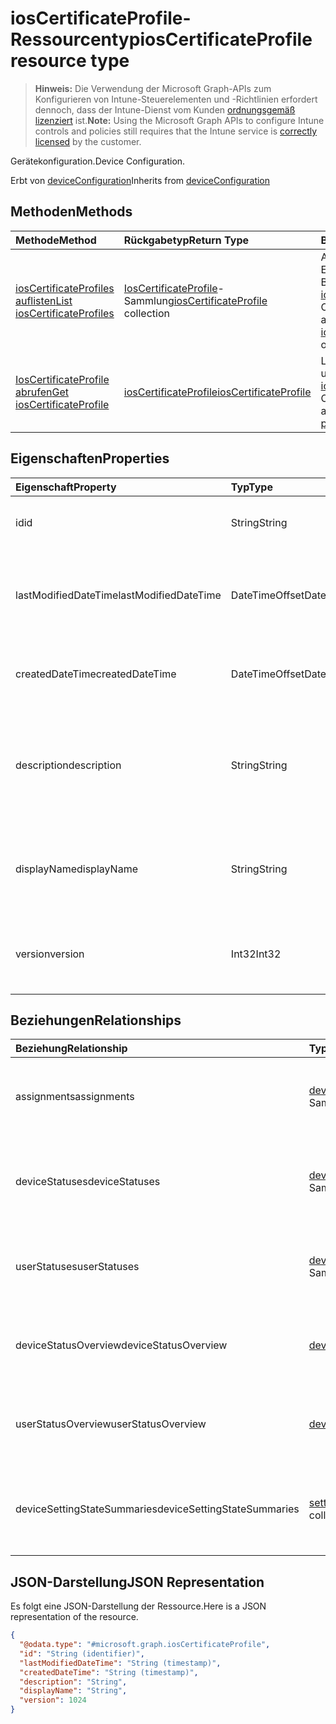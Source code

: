 # <a name="ioscertificateprofile-resource-type"></a><span data-ttu-id="ca61a-101">iosCertificateProfile-Ressourcentyp</span><span class="sxs-lookup"><span data-stu-id="ca61a-101">iosCertificateProfile resource type</span></span>

> <span data-ttu-id="ca61a-102">**Hinweis:** Die Verwendung der Microsoft Graph-APIs zum Konfigurieren von Intune-Steuerelementen und -Richtlinien erfordert dennoch, dass der Intune-Dienst vom Kunden [ordnungsgemäß lizenziert](https://go.microsoft.com/fwlink/?linkid=839381) ist.</span><span class="sxs-lookup"><span data-stu-id="ca61a-102">**Note:** Using the Microsoft Graph APIs to configure Intune controls and policies still requires that the Intune service is [correctly licensed](https://go.microsoft.com/fwlink/?linkid=839381) by the customer.</span></span>

<span data-ttu-id="ca61a-103">Gerätekonfiguration.</span><span class="sxs-lookup"><span data-stu-id="ca61a-103">Device Configuration.</span></span>

<span data-ttu-id="ca61a-104">Erbt von [deviceConfiguration](../resources/intune_deviceconfig_deviceconfiguration.md)</span><span class="sxs-lookup"><span data-stu-id="ca61a-104">Inherits from [deviceConfiguration](../resources/intune_deviceconfig_deviceconfiguration.md)</span></span>

## <a name="methods"></a><span data-ttu-id="ca61a-105">Methoden</span><span class="sxs-lookup"><span data-stu-id="ca61a-105">Methods</span></span>
|<span data-ttu-id="ca61a-106">Methode</span><span class="sxs-lookup"><span data-stu-id="ca61a-106">Method</span></span>|<span data-ttu-id="ca61a-107">Rückgabetyp</span><span class="sxs-lookup"><span data-stu-id="ca61a-107">Return Type</span></span>|<span data-ttu-id="ca61a-108">Beschreibung</span><span class="sxs-lookup"><span data-stu-id="ca61a-108">Description</span></span>|
|:---|:---|:---|
|[<span data-ttu-id="ca61a-109">iosCertificateProfiles auflisten</span><span class="sxs-lookup"><span data-stu-id="ca61a-109">List iosCertificateProfiles</span></span>](../api/intune_deviceconfig_ioscertificateprofile_list.md)|<span data-ttu-id="ca61a-110">[IosCertificateProfile](../resources/intune_deviceconfig_ioscertificateprofile.md)-Sammlung</span><span class="sxs-lookup"><span data-stu-id="ca61a-110">[iosCertificateProfile](../resources/intune_deviceconfig_ioscertificateprofile.md) collection</span></span>|<span data-ttu-id="ca61a-111">Auflisten von Eigenschaften und Beziehungen der [iosCertificateProfile](../resources/intune_deviceconfig_ioscertificateprofile.md)-Objekte.</span><span class="sxs-lookup"><span data-stu-id="ca61a-111">List properties and relationships of the [iosCertificateProfile](../resources/intune_deviceconfig_ioscertificateprofile.md) objects.</span></span>|
|[<span data-ttu-id="ca61a-112">IosCertificateProfile abrufen</span><span class="sxs-lookup"><span data-stu-id="ca61a-112">Get iosCertificateProfile</span></span>](../api/intune_deviceconfig_ioscertificateprofile_get.md)|[<span data-ttu-id="ca61a-113">iosCertificateProfile</span><span class="sxs-lookup"><span data-stu-id="ca61a-113">iosCertificateProfile</span></span>](../resources/intune_deviceconfig_ioscertificateprofile.md)|<span data-ttu-id="ca61a-114">Lesen von Eigenschaften und Beziehungen des [iosCertificateProfile](../resources/intune_deviceconfig_ioscertificateprofile.md)-Objekts.</span><span class="sxs-lookup"><span data-stu-id="ca61a-114">Read properties and relationships of [plannerTaskDetails](../resources/intune_deviceconfig_ioscertificateprofile.md) object.</span></span>|

## <a name="properties"></a><span data-ttu-id="ca61a-115">Eigenschaften</span><span class="sxs-lookup"><span data-stu-id="ca61a-115">Properties</span></span>
|<span data-ttu-id="ca61a-116">Eigenschaft</span><span class="sxs-lookup"><span data-stu-id="ca61a-116">Property</span></span>|<span data-ttu-id="ca61a-117">Typ</span><span class="sxs-lookup"><span data-stu-id="ca61a-117">Type</span></span>|<span data-ttu-id="ca61a-118">Beschreibung</span><span class="sxs-lookup"><span data-stu-id="ca61a-118">Description</span></span>|
|:---|:---|:---|
|<span data-ttu-id="ca61a-119">id</span><span class="sxs-lookup"><span data-stu-id="ca61a-119">id</span></span>|<span data-ttu-id="ca61a-120">String</span><span class="sxs-lookup"><span data-stu-id="ca61a-120">String</span></span>|<span data-ttu-id="ca61a-121">Schlüssel der Entität.</span><span class="sxs-lookup"><span data-stu-id="ca61a-121">Key of the setting.</span></span> <span data-ttu-id="ca61a-122">Geerbt von [deviceConfiguration](../resources/intune_deviceconfig_deviceconfiguration.md)</span><span class="sxs-lookup"><span data-stu-id="ca61a-122">Inherited from [deviceConfiguration](../resources/intune_deviceconfig_deviceconfiguration.md)</span></span>|
|<span data-ttu-id="ca61a-123">lastModifiedDateTime</span><span class="sxs-lookup"><span data-stu-id="ca61a-123">lastModifiedDateTime</span></span>|<span data-ttu-id="ca61a-124">DateTimeOffset</span><span class="sxs-lookup"><span data-stu-id="ca61a-124">DateTimeOffset</span></span>|<span data-ttu-id="ca61a-125">DateTime der letzten Änderung des Objekts.</span><span class="sxs-lookup"><span data-stu-id="ca61a-125">Indicates the date the object was last modified.</span></span> <span data-ttu-id="ca61a-126">Geerbt von [deviceConfiguration](../resources/intune_deviceconfig_deviceconfiguration.md)</span><span class="sxs-lookup"><span data-stu-id="ca61a-126">Inherited from [deviceConfiguration](../resources/intune_deviceconfig_deviceconfiguration.md)</span></span>|
|<span data-ttu-id="ca61a-127">createdDateTime</span><span class="sxs-lookup"><span data-stu-id="ca61a-127">createdDateTime</span></span>|<span data-ttu-id="ca61a-128">DateTimeOffset</span><span class="sxs-lookup"><span data-stu-id="ca61a-128">DateTimeOffset</span></span>|<span data-ttu-id="ca61a-129">DateTime der Erstellung des Objekts.</span><span class="sxs-lookup"><span data-stu-id="ca61a-129">DateTime the object was created.</span></span> <span data-ttu-id="ca61a-130">Geerbt von [deviceConfiguration](../resources/intune_deviceconfig_deviceconfiguration.md)</span><span class="sxs-lookup"><span data-stu-id="ca61a-130">Inherited from [deviceConfiguration](../resources/intune_deviceconfig_deviceconfiguration.md)</span></span>|
|<span data-ttu-id="ca61a-131">description</span><span class="sxs-lookup"><span data-stu-id="ca61a-131">description</span></span>|<span data-ttu-id="ca61a-132">String</span><span class="sxs-lookup"><span data-stu-id="ca61a-132">String</span></span>|<span data-ttu-id="ca61a-133">Vom Administrator bereitgestellte Beschreibung der Gerätekonfiguration.</span><span class="sxs-lookup"><span data-stu-id="ca61a-133">Admin provided description of the Device Configuration.</span></span> <span data-ttu-id="ca61a-134">Geerbt von [deviceConfiguration](../resources/intune_deviceconfig_deviceconfiguration.md)</span><span class="sxs-lookup"><span data-stu-id="ca61a-134">Inherited from [deviceConfiguration](../resources/intune_deviceconfig_deviceconfiguration.md)</span></span>|
|<span data-ttu-id="ca61a-135">displayName</span><span class="sxs-lookup"><span data-stu-id="ca61a-135">displayName</span></span>|<span data-ttu-id="ca61a-136">String</span><span class="sxs-lookup"><span data-stu-id="ca61a-136">String</span></span>|<span data-ttu-id="ca61a-137">Vom Administrator bereitgestellter Name der Gerätekonfiguration.</span><span class="sxs-lookup"><span data-stu-id="ca61a-137">Admin provided name of the device configuration.</span></span> <span data-ttu-id="ca61a-138">Geerbt von [deviceConfiguration](../resources/intune_deviceconfig_deviceconfiguration.md)</span><span class="sxs-lookup"><span data-stu-id="ca61a-138">Inherited from [deviceConfiguration](../resources/intune_deviceconfig_deviceconfiguration.md)</span></span>|
|<span data-ttu-id="ca61a-139">version</span><span class="sxs-lookup"><span data-stu-id="ca61a-139">version</span></span>|<span data-ttu-id="ca61a-140">Int32</span><span class="sxs-lookup"><span data-stu-id="ca61a-140">Int32</span></span>|<span data-ttu-id="ca61a-141">Version der Gerätekonfiguration.</span><span class="sxs-lookup"><span data-stu-id="ca61a-141">Version of the device configuration.</span></span> <span data-ttu-id="ca61a-142">Geerbt von [deviceConfiguration](../resources/intune_deviceconfig_deviceconfiguration.md)</span><span class="sxs-lookup"><span data-stu-id="ca61a-142">Inherited from [deviceConfiguration](../resources/intune_deviceconfig_deviceconfiguration.md)</span></span>|

## <a name="relationships"></a><span data-ttu-id="ca61a-143">Beziehungen</span><span class="sxs-lookup"><span data-stu-id="ca61a-143">Relationships</span></span>
|<span data-ttu-id="ca61a-144">Beziehung</span><span class="sxs-lookup"><span data-stu-id="ca61a-144">Relationship</span></span>|<span data-ttu-id="ca61a-145">Typ</span><span class="sxs-lookup"><span data-stu-id="ca61a-145">Type</span></span>|<span data-ttu-id="ca61a-146">Beschreibung</span><span class="sxs-lookup"><span data-stu-id="ca61a-146">Description</span></span>|
|:---|:---|:---|
|<span data-ttu-id="ca61a-147">assignments</span><span class="sxs-lookup"><span data-stu-id="ca61a-147">assignments</span></span>|<span data-ttu-id="ca61a-148">[deviceConfigurationAssignment](../resources/intune_deviceconfig_deviceconfigurationassignment.md)-Sammlung</span><span class="sxs-lookup"><span data-stu-id="ca61a-148">[deviceConfigurationAssignment](../resources/intune_deviceconfig_deviceconfigurationassignment.md) collection</span></span>|<span data-ttu-id="ca61a-149">Die Liste der Zuweisungen für das Gerätekonfigurationsprofil.</span><span class="sxs-lookup"><span data-stu-id="ca61a-149">The list of assignments for the device configuration profile.</span></span> <span data-ttu-id="ca61a-150">Geerbt von [deviceConfiguration](../resources/intune_deviceconfig_deviceconfiguration.md)</span><span class="sxs-lookup"><span data-stu-id="ca61a-150">Inherited from [deviceConfiguration](../resources/intune_deviceconfig_deviceconfiguration.md)</span></span>|
|<span data-ttu-id="ca61a-151">deviceStatuses</span><span class="sxs-lookup"><span data-stu-id="ca61a-151">deviceStatuses</span></span>|<span data-ttu-id="ca61a-152">[deviceConfigurationDeviceStatus](../resources/intune_deviceconfig_deviceconfigurationdevicestatus.md)-Sammlung</span><span class="sxs-lookup"><span data-stu-id="ca61a-152">[deviceConfigurationDeviceStatus](../resources/intune_deviceconfig_deviceconfigurationdevicestatus.md) collection</span></span>|<span data-ttu-id="ca61a-153">Installationsstatus der Gerätekonfiguration nach Gerät.</span><span class="sxs-lookup"><span data-stu-id="ca61a-153">Device configuration installation status by device.</span></span> <span data-ttu-id="ca61a-154">Geerbt von [deviceConfiguration](../resources/intune_deviceconfig_deviceconfiguration.md)</span><span class="sxs-lookup"><span data-stu-id="ca61a-154">Inherited from [deviceConfiguration](../resources/intune_deviceconfig_deviceconfiguration.md)</span></span>|
|<span data-ttu-id="ca61a-155">userStatuses</span><span class="sxs-lookup"><span data-stu-id="ca61a-155">userStatuses</span></span>|<span data-ttu-id="ca61a-156">[deviceConfigurationUserStatus](../resources/intune_deviceconfig_deviceconfigurationuserstatus.md)-Sammlung</span><span class="sxs-lookup"><span data-stu-id="ca61a-156">[deviceConfigurationUserStatus](../resources/intune_deviceconfig_deviceconfigurationuserstatus.md) collection</span></span>|<span data-ttu-id="ca61a-157">Installationsstatus der Gerätekonfiguration nach Benutzer.</span><span class="sxs-lookup"><span data-stu-id="ca61a-157">Device configuration installation stauts by user.</span></span> <span data-ttu-id="ca61a-158">Geerbt von [deviceConfiguration](../resources/intune_deviceconfig_deviceconfiguration.md)</span><span class="sxs-lookup"><span data-stu-id="ca61a-158">Inherited from [deviceConfiguration](../resources/intune_deviceconfig_deviceconfiguration.md)</span></span>|
|<span data-ttu-id="ca61a-159">deviceStatusOverview</span><span class="sxs-lookup"><span data-stu-id="ca61a-159">deviceStatusOverview</span></span>|[<span data-ttu-id="ca61a-160">deviceConfigurationDeviceOverview</span><span class="sxs-lookup"><span data-stu-id="ca61a-160">deviceConfigurationDeviceOverview</span></span>](../resources/intune_deviceconfig_deviceconfigurationdeviceoverview.md)|<span data-ttu-id="ca61a-161">Übersicht über Gerätestatus der Gerätekonfiguration. Geerbt von [deviceConfiguration](../resources/intune_deviceconfig_deviceconfiguration.md)</span><span class="sxs-lookup"><span data-stu-id="ca61a-161">Device Configuration devices status overview Inherited from [deviceConfiguration](../resources/intune_deviceconfig_deviceconfiguration.md)</span></span>|
|<span data-ttu-id="ca61a-162">userStatusOverview</span><span class="sxs-lookup"><span data-stu-id="ca61a-162">userStatusOverview</span></span>|[<span data-ttu-id="ca61a-163">deviceConfigurationUserOverview</span><span class="sxs-lookup"><span data-stu-id="ca61a-163">deviceConfigurationUserOverview</span></span>](../resources/intune_deviceconfig_deviceconfigurationuseroverview.md)|<span data-ttu-id="ca61a-164">Übersicht über Benutzerstatus der Gerätekonfiguration. Geerbt von [deviceConfiguration](../resources/intune_deviceconfig_deviceconfiguration.md)</span><span class="sxs-lookup"><span data-stu-id="ca61a-164">Device Configuration users status overview Inherited from [deviceConfiguration](../resources/intune_deviceconfig_deviceconfiguration.md)</span></span>|
|<span data-ttu-id="ca61a-165">deviceSettingStateSummaries</span><span class="sxs-lookup"><span data-stu-id="ca61a-165">deviceSettingStateSummaries</span></span>|<span data-ttu-id="ca61a-166">[settingStateDeviceSummary](../resources/intune_deviceconfig_settingstatedevicesummary.md)-Sammlung</span><span class="sxs-lookup"><span data-stu-id="ca61a-166">[settingStateDeviceSummary](../resources/intune_deviceconfig_settingstatedevicesummary.md) collection</span></span>|<span data-ttu-id="ca61a-167">Übersicht über den Status der Gerätekonfigurationseinstellungen der Geräte. Geerbt von [deviceConfiguration](../resources/intune_deviceconfig_deviceconfiguration.md)</span><span class="sxs-lookup"><span data-stu-id="ca61a-167">Device Configuration Setting State Device Summary Inherited from [deviceConfiguration](../resources/intune_deviceconfig_deviceconfiguration.md)</span></span>|

## <a name="json-representation"></a><span data-ttu-id="ca61a-168">JSON-Darstellung</span><span class="sxs-lookup"><span data-stu-id="ca61a-168">JSON Representation</span></span>
<span data-ttu-id="ca61a-169">Es folgt eine JSON-Darstellung der Ressource.</span><span class="sxs-lookup"><span data-stu-id="ca61a-169">Here is a JSON representation of the resource.</span></span>
<!-- {
  "blockType": "resource",
  "keyProperty": "id",
  "@odata.type": "microsoft.graph.iosCertificateProfile"
}
-->
``` json
{
  "@odata.type": "#microsoft.graph.iosCertificateProfile",
  "id": "String (identifier)",
  "lastModifiedDateTime": "String (timestamp)",
  "createdDateTime": "String (timestamp)",
  "description": "String",
  "displayName": "String",
  "version": 1024
}
```



